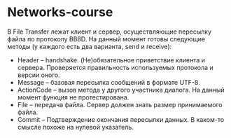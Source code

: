 # Networks-course
В File Transfer лежат клиент и сервер, осуществляющие пересылку файла по протоколу BB8D.
На данный момент готовы следующие методы (у каждого есть два варианта, send и receive):
* Header – handshake. (Не)обязательное приветствие клиента и сервера. Проверяется правильность используемых протокола и версии оного.
* Message – базовая пересылка сообщений в формате UTF-8.
* ActionCode – вызов метода у другого участника диалога. На данный момент функция не протестирована.
* File – передача файла. Сервер должен знать размер принимаемого файла.
* Commit – Подтверждение окончания пересылки данных. В каком-то смысле похоже на нулевой указатель.
